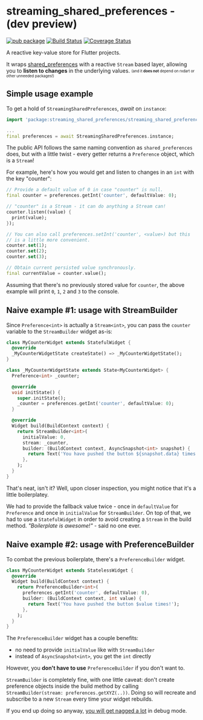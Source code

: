 # streaming_shared_preferences - (dev preview)

[![pub package](https://img.shields.io/pub/v/streaming_shared_preferences.svg)](https://pub.dartlang.org/packages/streaming_shared_preferences)
 [![Build Status](https://travis-ci.org/roughike/streaming_shared_preferences.svg?branch=master)](https://travis-ci.org/roughike/streaming_shared_preferences) 
 [![Coverage Status](https://coveralls.io/repos/github/roughike/streaming_shared_preferences/badge.svg)](https://coveralls.io/github/roughike/flutter_facebook_login)

A reactive key-value store for Flutter projects.

It wraps [shared_preferences](https://pub.dartlang.org/packages/shared_preferences) with a reactive `Stream` based layer, allowing you to **listen to changes** in the underlying values. <sub><sup>(and it **does not** depend on rxdart or other unneeded packages!)</sup></sub>

## Simple usage example

To get a hold of `StreamingSharedPreferences`, _await_ on `instance`:

```dart
import 'package:streaming_shared_preferences/streaming_shared_preferences.dart';

...
final preferences = await StreamingSharedPreferences.instance;
```

The public API follows the same naming convention as `shared_preferences` does, but with a little
twist - every getter returns a `Preference` object, which is a `Stream`!

For example, here's how you would get and listen to changes in an `int` with the key "counter":

```dart
// Provide a default value of 0 in case "counter" is null.
final counter = preferences.getInt('counter', defaultValue: 0);

// "counter" is a Stream - it can do anything a Stream can!
counter.listen((value) {
  print(value);
});

// You can also call preferences.setInt('counter', <value>) but this
// is a little more convenient.
counter.set(1);
counter.set(2);
counter.set(3);

// Obtain current persisted value synchronously.
final currentValue = counter.value();
```

Assuming that there's no previously stored value for `counter`, the above example will print `0`,
`1`, `2` and `3` to the console.

## Naive example #1: usage with StreamBuilder

Since `Preference<int>` is actually a `Stream<int>`, you can pass the `counter` variable to the `StreamBuilder` widget as-is:

```dart
class MyCounterWidget extends StatefulWidget {
  @override
  _MyCounterWidgetState createState() => _MyCounterWidgetState();
}

class _MyCounterWidgetState extends State<MyCounterWidget> {
  Preference<int> _counter;

  @override
  void initState() {
    super.initState();
    _counter = preferences.getInt('counter', defaultValue: 0);
  }

  @override
  Widget build(BuildContext context) {
    return StreamBuilder<int>(
      initialValue: 0,
      stream: _counter,
      builder: (BuildContext context, AsyncSnapshot<int> snapshot) {
        return Text('You have pushed the button ${snapshot.data} times!');
      },
    );
  }
}
```

That's neat, isn't it? Well, upon closer inspection, you might notice that it's a little boilerplatey.

We had to provide the fallback value twice - once in `defaultValue` for `Preference` and once in `initialValue` for `StreamBuilder`. On top of that, we had to use a `StatefulWidget` in order to avoid creating a `Stream` in the build method. _"Boilerplate is awesome!"_ - said no one ever.

## Naive example #2: usage with PreferenceBuilder

To combat the previous boilerplate, there's a `PreferenceBuilder` widget.

```dart
class MyCounterWidget extends StatelessWidget {
  @override
  Widget build(BuildContext context) {
    return PreferenceBuilder<int>(
      preferences.getInt('counter', defaultValue: 0),
      builder: (BuildContext context, int value) {
        return Text('You have pushed the button $value times!');
      },
    );
  }
}
```

The `PreferenceBuilder` widget has a couple benefits:

* no need to provide `initialValue` like with `StreamBuilder`
* instead of `AsyncSnapshot<int>`, you get the `int` directly

However, you **don't have to use** `PreferenceBuilder` if you don't want to. 

`StreamBuilder` is completely fine, with one little caveat: don't create preference objects inside the build method by calling `StreamBuilder(stream: preferences.getXYZ(..))`. Doing so will recreate and subscribe to a new `Stream` every time your widget rebuilds. 

If you end up doing so anyway, [you will get nagged a lot](https://github.com/roughike/streaming_shared_preferences/blob/master/lib/src/preference.dart#L164-L223) in debug mode.
